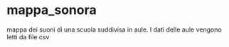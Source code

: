# mappa_sonora
mappa dei suoni di una scuola suddivisa in aule. I dati delle aule vengono letti da file csv
